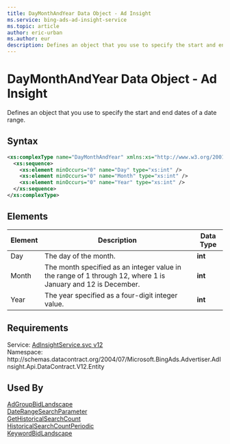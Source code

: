 ```yaml
---
title: DayMonthAndYear Data Object - Ad Insight
ms.service: bing-ads-ad-insight-service
ms.topic: article
author: eric-urban
ms.author: eur
description: Defines an object that you use to specify the start and end dates of a date range.
---
```

# DayMonthAndYear Data Object - Ad Insight
Defines an object that you use to specify the start and end dates of a date range.

## Syntax
```xml
<xs:complexType name="DayMonthAndYear" xmlns:xs="http://www.w3.org/2001/XMLSchema">
  <xs:sequence>
    <xs:element minOccurs="0" name="Day" type="xs:int" />
    <xs:element minOccurs="0" name="Month" type="xs:int" />
    <xs:element minOccurs="0" name="Year" type="xs:int" />
  </xs:sequence>
</xs:complexType>
```

## <a name="elements"></a>Elements

|Element|Description|Data Type|
|-----------|---------------|-------------|
|<a name="day"></a>Day|The day of the month.|**int**|
|<a name="month"></a>Month|The month specified as an integer value in the range of 1 through 12, where 1 is January and 12 is December.|**int**|
|<a name="year"></a>Year|The year specified as a four-digit integer value.|**int**|

## Requirements
Service: [AdInsightService.svc v12](https://adinsight.api.bingads.microsoft.com/Api/Advertiser/AdInsight/v11/AdInsightService.svc)  
Namespace: http\://schemas.datacontract.org/2004/07/Microsoft.BingAds.Advertiser.AdInsight.Api.DataContract.V12.Entity  

## Used By
[AdGroupBidLandscape](adgroupbidlandscape.md)  
[DateRangeSearchParameter](daterangesearchparameter.md)  
[GetHistoricalSearchCount](gethistoricalsearchcount.md)  
[HistoricalSearchCountPeriodic](historicalsearchcountperiodic.md)  
[KeywordBidLandscape](keywordbidlandscape.md)  
